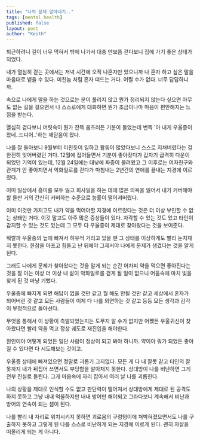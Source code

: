 ```yaml
---
title: "나의 문제 알아내기.."
tags: [mental health]
published: false
layout: post
author: "Keith"
---
```


퇴근하려니 길이 너무 막혀서 밖에 나가서 대충 만보쯤 걷다보니 집에 가기 좋은 상태가 되었다. 

내가 열심히 걷는 곳에서는 저녁 시간에 오직 나혼자만 있으니까 나 혼자 하고 싶은 말을 마음대로 뱉을 수 있다. 미친놈 처럼 혼자 떠드는 거다. 어쩔 수가 없다. 너무 답답하니까. 

속으로 나에게 말을 하는 것으로는 분이 풀리지 않고 뭔가 정리되지 않는다 싶으면 아무도 없는 길을 걸으면서 나 스스로에게 대화하면 뭔가 조금이나마 마음이 편안해지는 느낌을 받는다.

열심히 걷다보니 머릿속이 뭔가 잔뜩 움츠러든 기분이 들었는데 번뜩 '아 내게 우울증이 왔네..드디어..'하는 깨닫음이 왔다.

나를 잘 돌아보니 9월부터 미친듯이 일하고 활동이 많았다보니 스스로 지쳐버렸다는 걸 완전히 잊어버렸던 거다. 12월에 접어들면서 기분이 좋아잤다가 갑자기 급격히 다운이 되었던 기억이 있는데, 12월 24일에는 대낮에 짜증이 몰려왔고 그 이후로는 여자친구와 관계가 안 좋아지면서 악화일로를 걷다가 마침내는 2년간의 연애를 끝내는 지경에 이르렀다. 

이미 일상에서 흥미를 모두 잃고 회사일을 하는 데에 많은 의욕을 잃어서 내가 커버해야 할 들만 거의 간신히 커버하는 수준으로 능률이 떨어져버렸다.

이미 이것만 가지고도 내가 약을 먹어야할 지경에 이르렀다는 것은 더 이상 부인할 수 없는 상태인 거다. 이것 말고도 아주 많은 증상들이 있다. 자각할 수 있는 것도 있고 타인이 감지할 수 있는 것도 있는데 그 모두 다 우울증이 제대로 찾아왔다는 것을 보여준다. 

뭐랄까 우울증의 늪에 빠져서 허우적 거리고 있을 땐 그 상태를 이상하게도 빨리 눈치채지 못한다. 한참을 아프고 힘들고 난 뒤에야 그제서야 나에게 문제가 생겼다는 것을 알게 된다.

그래도 나에게 문제가 찾아왔다는 것을 알게 되는 순간 어차피 약을 먹으면 좋아진다는 것을 잘 아는 이상 더 이상 내 삶이 악화일로를 걷게 될 일이 없으니 어둠속에 마치 빛을 찾게 된 것 마냥 기뻤다.

우울증에 빠지게 되면 해답이 없을 것만 같고 뭘 해도 안될 것만 같고 세상에서 혼자가 되어버린 것 같고 모든 사람들이 이제 다 나를 외면하는 것 같고 등등 모든 생각과 감각이 부정적으로 돌아선다.

무엇을 통해서 이 상황이 촉발되었는지는 도무지 알 수가 없지만 어쨌든 우울귀신이 찾아왔다면 빨리 약을 먹고 정상 궤도로 재진입을 해야한다.

원인이야 어떻게 되었든 일단 사람이 정상이 되고 봐야 하니까. 약이야 뭐가 되었든 좋아질 수 있다면 다 시도해보는 것이고.

우울증 상태에 빠져있으면 정말로 괴롭기 그지없다. 모든 게 다 내 잘못 같고 타인의 잘못까지 내가 뒤집어 쓰면서도 부당함을 알아채지 못한다. 상대방이 나를 비난하면 그게 전부 진실로 들린다. 그게 마음속에 자리 잡아서 여러 날 나를 괴롭힌다. 

나의 상황을 제대로 인식할 수도 없고 판단력이 떨어져서 상대방에게 제대로 된 공격도 하지 못하고 그냥 내내 억울하지만 내내 방어만 해야되고 그라다보니 계속해서 비난과 방어의 연속이 되는 셈이 된다. 

나를 빨리 내 자리로 위치시키지 못하면 괴로움의 구렁텅이에 쳐박혀졌으면서도 나를 구출하지 못하고 그렇게 된 나를 스스로 비난하게 되는 지경에 이르게 된다. 괜히 자살을 떠올리게 되는 게 아니다. 